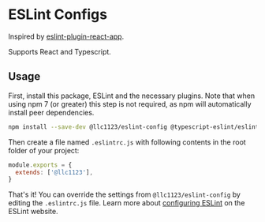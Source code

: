 # ESLint Configs


Inspired by [eslint-plugin-react-app](https://github.com/facebook/create-react-app/tree/main/packages/eslint-config-react-app).

Supports React and Typescript.

## Usage

First, install this package, ESLint and the necessary plugins. Note that when using npm 7 (or greater) this step is not required, as npm will automatically install peer dependencies.

```sh
npm install --save-dev @llc1123/eslint-config @typescript-eslint/eslint-plugin @typescript-eslint/parser eslint eslint-config-prettier eslint-plugin-import eslint-plugin-prettier eslint-plugin-react eslint-plugin-react-hooks prettier
```

Then create a file named `.eslintrc.js` with following contents in the root folder of your project:

```javascript
module.exports = {
  extends: ['@llc1123'],
}
```

That's it! You can override the settings from `@llc1123/eslint-config` by editing the `.eslintrc.js` file. Learn more about [configuring ESLint](https://eslint.org/docs/user-guide/configuring) on the ESLint website.